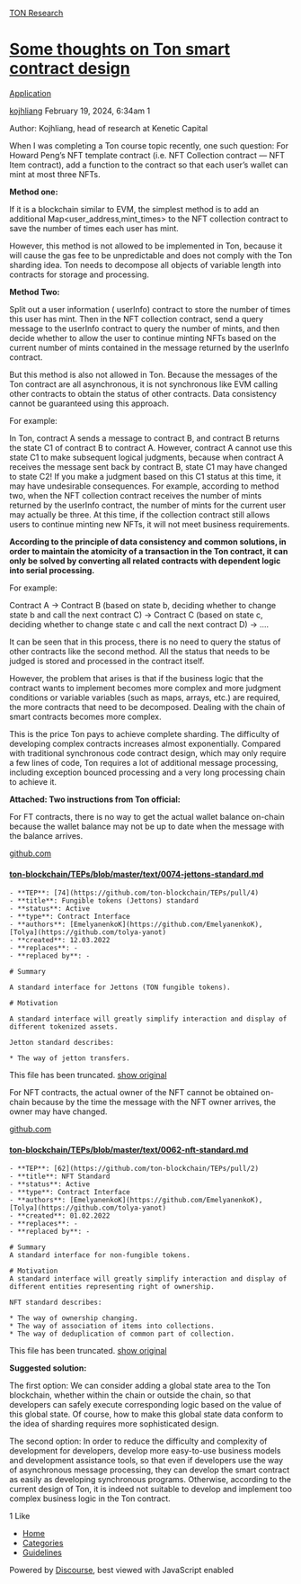 [TON Research](/)

# [Some thoughts on Ton smart contract design](/t/some-thoughts-on-ton-smart-contract-design/383)

[Application](/c/application/20) 

    

[kojhliang](https://tonresear.ch/u/kojhliang)  February 19, 2024, 6:34am  1

Author: Kojhliang, head of research at Kenetic Capital

When I was completing a Ton course topic recently, one such question: For Howard Peng’s NFT template contract (i.e. NFT Collection contract — NFT Item contract), add a function to the contract so that each user’s wallet can mint at most three NFTs.

**Method one:**

If it is a blockchain similar to EVM, the simplest method is to add an additional Map<user\_address,mint\_times> to the NFT collection contract to save the number of times each user has mint.

However, this method is not allowed to be implemented in Ton, because it will cause the gas fee to be unpredictable and does not comply with the Ton sharding idea. Ton needs to decompose all objects of variable length into contracts for storage and processing.

**Method Two:**

Split out a user information ( userInfo) contract to store the number of times this user has mint. Then in the NFT collection contract, send a query message to the userInfo contract to query the number of mints, and then decide whether to allow the user to continue minting NFTs based on the current number of mints contained in the message returned by the userInfo contract.

But this method is also not allowed in Ton. Because the messages of the Ton contract are all asynchronous, it is not synchronous like EVM calling other contracts to obtain the status of other contracts. Data consistency cannot be guaranteed using this approach.

For example:

In Ton, contract A sends a message to contract B, and contract B returns the state C1 of contract B to contract A. However, contract A cannot use this state C1 to make subsequent logical judgments, because when contract A receives the message sent back by contract B, state C1 may have changed to state C2! If you make a judgment based on this C1 status at this time, it may have undesirable consequences. For example, according to method two, when the NFT collection contract receives the number of mints returned by the userInfo contract, the number of mints for the current user may actually be three. At this time, if the collection contract still allows users to continue minting new NFTs, it will not meet business requirements.

**According to the principle of data consistency and common solutions, in order to maintain the atomicity of a transaction in the Ton contract, it can only be solved by converting all related contracts with dependent logic into serial processing.**

For example:

Contract A → Contract B (based on state b, deciding whether to change state b and call the next contract C) → Contract C (based on state c, deciding whether to change state c and call the next contract D) → ….

It can be seen that in this process, there is no need to query the status of other contracts like the second method. All the status that needs to be judged is stored and processed in the contract itself.

However, the problem that arises is that if the business logic that the contract wants to implement becomes more complex and more judgment conditions or variable variables (such as maps, arrays, etc.) are required, the more contracts that need to be decomposed. Dealing with the chain of smart contracts becomes more complex.

This is the price Ton pays to achieve complete sharding. The difficulty of developing complex contracts increases almost exponentially. Compared with traditional synchronous code contract design, which may only require a few lines of code, Ton requires a lot of additional message processing, including exception bounced processing and a very long processing chain to achieve it.

**Attached: Two instructions from Ton official:**

For FT contracts, there is no way to get the actual wallet balance on-chain because the wallet balance may not be up to date when the message with the balance arrives.

[github.com](https://github.com/ton-blockchain/TEPs/blob/master/text/0074-jettons-standard.md)

#### [ton-blockchain/TEPs/blob/master/text/0074-jettons-standard.md](https://github.com/ton-blockchain/TEPs/blob/master/text/0074-jettons-standard.md)

```
- **TEP**: [74](https://github.com/ton-blockchain/TEPs/pull/4)
- **title**: Fungible tokens (Jettons) standard
- **status**: Active
- **type**: Contract Interface
- **authors**: [EmelyanenkoK](https://github.com/EmelyanenkoK), [Tolya](https://github.com/tolya-yanot)
- **created**: 12.03.2022
- **replaces**: -
- **replaced by**: -

# Summary

A standard interface for Jettons (TON fungible tokens).

# Motivation

A standard interface will greatly simplify interaction and display of different tokenized assets.

Jetton standard describes:

* The way of jetton transfers.
```

This file has been truncated. [show original](https://github.com/ton-blockchain/TEPs/blob/master/text/0074-jettons-standard.md)

For NFT contracts, the actual owner of the NFT cannot be obtained on-chain because by the time the message with the NFT owner arrives, the owner may have changed.

[github.com](https://github.com/ton-blockchain/TEPs/blob/master/text/0062-nft-standard.md)

#### [ton-blockchain/TEPs/blob/master/text/0062-nft-standard.md](https://github.com/ton-blockchain/TEPs/blob/master/text/0062-nft-standard.md)

```
- **TEP**: [62](https://github.com/ton-blockchain/TEPs/pull/2)
- **title**: NFT Standard
- **status**: Active
- **type**: Contract Interface
- **authors**: [EmelyanenkoK](https://github.com/EmelyanenkoK), [Tolya](https://github.com/tolya-yanot)
- **created**: 01.02.2022
- **replaces**: -
- **replaced by**: -

# Summary
A standard interface for non-fungible tokens.

# Motivation
A standard interface will greatly simplify interaction and display of different entities representing right of ownership.

NFT standard describes:

* The way of ownership changing.
* The way of association of items into collections.
* The way of deduplication of common part of collection.
```

This file has been truncated. [show original](https://github.com/ton-blockchain/TEPs/blob/master/text/0062-nft-standard.md)

**Suggested solution:**

The first option: We can consider adding a global state area to the Ton blockchain, whether within the chain or outside the chain, so that developers can safely execute corresponding logic based on the value of this global state. Of course, how to make this global state data conform to the idea of sharding requires more sophisticated design.

The second option: In order to reduce the difficulty and complexity of development for developers, develop more easy-to-use business models and development assistance tools, so that even if developers use the way of asynchronous message processing, they can develop the smart contract as easily as developing synchronous programs. Otherwise, according to the current design of Ton, it is indeed not suitable to develop and implement too complex business logic in the Ton contract.

  1 Like

*   [Home](/)
*   [Categories](/categories)
*   [Guidelines](/guidelines)

Powered by [Discourse](https://www.discourse.org), best viewed with JavaScript enabled